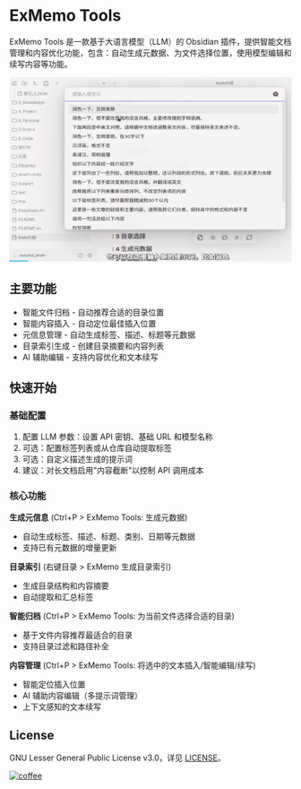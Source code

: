 # ExMemo Tools

ExMemo Tools 是一款基于大语言模型（LLM）的 Obsidian 插件，提供智能文档管理和内容优化功能，包含：自动生成元数据、为文件选择位置，使用模型编辑和续写内容等功能。

[![B站_使用方法视频](./images/video.png)](https://www.bilibili.com/video/BV1podNYvEod)

## 主要功能

* 智能文件归档 - 自动推荐合适的目录位置
* 智能内容插入 - 自动定位最佳插入位置
* 元信息管理 - 自动生成标签、描述、标题等元数据
* 目录索引生成 - 创建目录摘要和内容列表
* AI 辅助编辑 - 支持内容优化和文本续写

## 快速开始

### 基础配置

1. 配置 LLM 参数：设置 API 密钥、基础 URL 和模型名称
2. 可选：配置标签列表或从仓库自动提取标签
3. 可选：自定义描述生成的提示词
4. 建议：对长文档启用"内容截断"以控制 API 调用成本

### 核心功能

**生成元信息** (Ctrl+P > ExMemo Tools: 生成元数据)
- 自动生成标签、描述、标题、类别、日期等元数据
- 支持已有元数据的增量更新

**目录索引** (右键目录 > ExMemo 生成目录索引)
- 生成目录结构和内容摘要
- 自动提取和汇总标签

**智能归档** (Ctrl+P > ExMemo Tools: 为当前文件选择合适的目录)
- 基于文件内容推荐最适合的目录
- 支持目录过滤和路径补全

**内容管理** (Ctrl+P > ExMemo Tools: 将选中的文本插入/智能编辑/续写)
- 智能定位插入位置
- AI 辅助内容编辑（多提示词管理）
- 上下文感知的文本续写

## License

GNU Lesser General Public License v3.0，详见 [LICENSE](./LICENSE)。

[![coffee](https://img.buymeacoffee.com/button-api/?text=Buy%20me%20a%20coffee&emoji=%E2%98%95&slug=windingblack&button_colour=FFDD00&font_colour=000000&font_family=Comic&outline_colour=000000&coffee_colour=ffffff)](https://buymeacoffee.com/xieyan0811y)